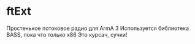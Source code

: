 # ftExt

Простенькое потоковое радио для ArmA 3
Используется библиотека BASS, пока что только x86
Это курсач, сучки!
